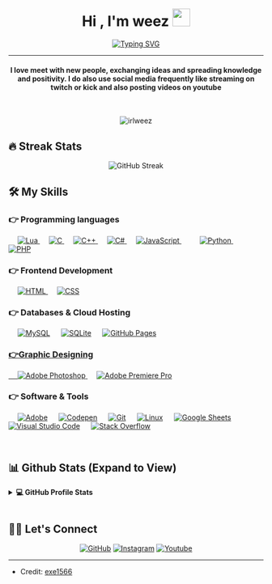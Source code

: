 
<h1 align="center">Hi , I'm weez <img src="https://media.giphy.com/media/hvRJCLFzcasrR4ia7z/giphy.gif" width="35"></h1>
<p align="center">
 <a href="https://git.io/typing-svg"><img src="https://readme-typing-svg.demolab.com?font=Fira+Code&pause=1000&center=true&width=435&lines=Graphic+Designer;Game+Developer;Always+learning+new+things" alt="Typing SVG" /></a>
</p>
<hr/>
<h4 align="center">I love meet with new people, exchanging ideas and spreading knowledge and positivity. I do also use social media frequently like streaming on twitch or kick and also posting videos on youtube</h4>
<br>
<p align="center"> <img src="https://komarev.com/ghpvc/?username=irlweez&label=Profile%20views&color=0e75b6&style=plastic" alt="irlweez" /> </p>

## 🔥 Streak Stats
<p align="center"><img <a href="https://git.io/streak-stats"><img src="https://github-readme-streak-stats.herokuapp.com?user=irlweez&theme=rust-ferris-dark" alt="GitHub Streak" /></a>


## 🛠️ My Skills

### 👉 Programming languages

<p align="left"> 
<p align="left">
   &emsp;
   <a href="https://www.lua.org/" target="_blank">
    <img alt="Lua" src="https://img.shields.io/badge/Lua-Lua-white">
  </a>
  &emsp; 
  <a href="https://www.cprogramming.com/" target="_blank"> 
    <img alt="C" src="https://img.shields.io/badge/C%20-%232370ED.svg?logo=c&logoColor=white">
  </a> 
  &emsp;
  <a href="https://www.w3schools.com/cpp/" target="_blank"> 
    <img alt="C++" src="https://img.shields.io/badge/C++%20-%2300599C.svg?logo=c%2B%2B&logoColor=white">
  </a>
  &emsp;
  <a href="https://www.w3schools.com/c#/" target="_blank"> 
    <img alt="C#" src="https://img.shields.io/badge/C%23-C%23-white">
  </a> 
  &emsp;
  <a href="https://developer.mozilla.org/en-US/docs/Web/JavaScript" target="_blank"> 
     <img alt="JavaScript" src="https://img.shields.io/badge/JavaScript%20-%23F7DF1E.svg?logo=javascript&logoColor=black">
   </a>
  &emsp;
  &emsp;
   <a href="https://www.python.org" target="_blank">
    <img alt="Python" src="https://img.shields.io/badge/Python%20-%2314354C.svg?logo=python&logoColor=white">
  </a>
  &emsp;
  <a href="https://www.php.net/">
    <img alt="PHP" src="https://img.shields.io/badge/PHP-%23777BB4.svg?logo=php&logoColor=white"/>
  </a>
</p>

### 👉 Frontend Development
<p align="left"> 
  &emsp; 
  <a href="https://www.w3.org/html/" target="_blank"> 
   <img alt="HTML" src="https://img.shields.io/badge/HTML5%20-%23E34F26.svg?logo=html5&logoColor=white">
  </a>   
  &emsp;
  <a href="https://www.w3schools.com/css/" target="_blank">
    <img alt="CSS" src="https://img.shields.io/badge/CSS%20-%231572B6.svg?logo=css3&logoColor=white">
  </a> 
</p>

### 👉 Databases & Cloud Hosting
<p align="left">
  &emsp;
    <a href="https://www.mysql.com/"><img alt="MySQL" src="https://img.shields.io/badge/MySQL-%2300f.svg?style=flat&llogo=mysql&logoColor=white"></a>
  &emsp;
    <a href="https://www.sqlite.org/"><img alt="SQLite" src ="https://img.shields.io/badge/sqlite-%2307405e.svg?style=flat&logo=sqlite&logoColor=white"/></a>
  &emsp;
    <a href="https://www.github.com"><img alt="GitHub Pages" src="https://img.shields.io/badge/GitHub%20Pages-%23327FC7.svg?style=flat&llogo=github&logoColor=white">
 </p>

### 👉Graphic Designing
<p align="left">
  &emsp;
  <a href="https://www.adobe.com/in/products/photoshop.html" target="_blank"> 
   <img alt="Adobe Photoshop" src="https://img.shields.io/badge/Adobe Photoshop-%2300f.svg?style=flat&logo=adobepremierepro&logoColor=white"/>
  </a>
    &emsp;
  <a href="https://www.adobe.com/in/products/premiere.html" target="_blank"> 
   <img alt="Adobe Premiere Pro" src="https://img.shields.io/badge/Adobe Premiere Pro-%2300f.svg?style=flat&logo=adobepremierepro&logoColor=white"/>
  </a>
 </p>

 ### 👉 Software & Tools

<p>
  &emsp;
    <a href="#"><img alt="Adobe" src="https://img.shields.io/badge/Adobe%20-%23FF0000.svg?logo=adobe&logoColor=white"></a>
  &emsp;
    <a href="#"><img alt="Codepen" src="https://img.shields.io/badge/Codepen-000000.svg?logo=codepen&logoColor=white"></a>
  &emsp;
    <a href="#"><img alt="Git" src="https://img.shields.io/badge/Git%20-%23F05033.svg?logo=git&logoColor=white"></a>
  &emsp;
    <a href="#"><img alt="Linux" src="https://img.shields.io/badge/Linux-FCC624?style=flat&logo=linux&logoColor=black"></a>
  &emsp;
    <a href="#"><img alt="Google Sheets" src="https://img.shields.io/badge/Google%20Sheets%20-%2334A853.svg?logo=google%20sheets&logoColor=white"></a>
  &emsp;
    <a href="#"><img alt="Visual Studio Code" src="https://img.shields.io/badge/Visual%20Studio%20Code-0078d7.svg?logo=visual-studio-code&logoColor=white"></a>
  &emsp;
    <a href="#"><img alt="Stack Overflow" src="https://img.shields.io/badge/-Stack%20Overflow-FE7A16?logo=stack-overflow&logoColor=white"></a>
  &emsp;
</p>

<br/>

## 📊 Github Stats (Expand to View) 


<details> 
  <summary><b>💻 GitHub Profile Stats</b></summary>
  <br/>
  <p align="center">
    <a href="https://github.com/irlweez/github-readme-stats"><img alt="irlweez's Github Stats" src="https://github-readme-stats.vercel.app/api?username=irlweez&theme=great-gatsby&show_icons=true&hide_border=true&count_private=true"height="192px"/></a>
<br/>
  &nbsp;
	  <img src="https://github-readme-stats.vercel.app/api/top-langs/?username=irlweez&theme=great-gatsby&show_icons=true&hide_border=true&layout=compact" alt="irlweez" height="192px"/>
  <br/>
  <b>Note:</b> Top languages is only a metric of the languages my public code consists of and doesn't reflect experience or skill level.
  </p>
</details>

<br/>

## 🙋‍♀️ Let's Connect
<p align="center">
	<a href="https://github.com/irlweez"><img src="https://img.icons8.com/bubbles/50/000000/github.png" alt="GitHub"/></a>
	<a href="https://instagram.com/irlweez99"><img src="https://img.icons8.com/bubbles/50/000000/instagram.png" alt="Instagram"/></a>
	<a href="https://www.youtube.com/@irlweez"><img src="https://img.icons8.com/bubbles/50/000000/youtube.png" alt="Youtube"/></a>

</p>

<hr/>

* Credit: [exe1566](https://github.com/exe1566)
